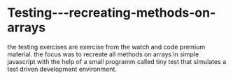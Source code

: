 # Testing---recreating-methods-on-arrays

the testing exercises are exercise from the watch and code premium material.
the focus was to recreate all methods on arrays in simple javascript with the 
help of a small programm called tiny test that simulates a test driven development
environment. 
